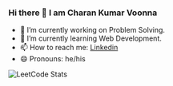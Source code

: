 ### Hi there 👋 I am Charan Kumar Voonna


- 🔭 I’m currently working on Problem Solving.
- 🌱 I’m currently learning Web Development.
- 📫 How to reach me: [Linkedin](https://www.linkedin.com/in/charan-kumar-voonna-4a94881bb/)
- 😄 Pronouns: he/his

![LeetCode Stats](https://leetcard.jacoblin.cool/vcharan1729?theme=unicorn&font=Oldenburg)

